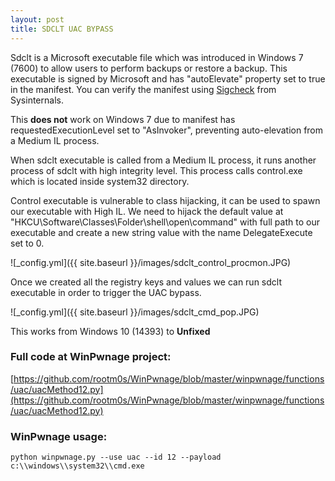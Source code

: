 ```yaml
---
layout: post
title: SDCLT UAC BYPASS
---
```


Sdclt is a Microsoft executable file which was introduced in Windows 7 (7600) to allow users to perform backups or restore a backup. This executable is signed by Microsoft and has "autoElevate" property set to true in the manifest. You can verify the manifest using [Sigcheck](https://docs.microsoft.com/en-us/sysinternals/downloads/sigcheck) from Sysinternals.

This **does not** work on Windows 7 due to manifest has requestedExecutionLevel set to "AsInvoker", preventing auto-elevation from a Medium IL process. 

When sdclt executable is called from a Medium IL process, it runs another process of sdclt with high integrity level. This process calls control.exe which is located inside system32 directory.

Control executable is vulnerable to class hijacking, it can be used to spawn our executable with High IL. We need to hijack the default value at "HKCU\Software\Classes\Folder\shell\open\command" with full path to our executable and create a new string value with the name DelegateExecute set to 0.

![_config.yml]({{ site.baseurl }}/images/sdclt_control_procmon.JPG)

Once we created all the registry keys and values we can run sdclt executable in order to trigger the UAC bypass.

![_config.yml]({{ site.baseurl }}/images/sdclt_cmd_pop.JPG)

This works from Windows 10 (14393) to **Unfixed**

### Full code at WinPwnage project:
[https://github.com/rootm0s/WinPwnage/blob/master/winpwnage/functions/uac/uacMethod12.py](https://github.com/rootm0s/WinPwnage/blob/master/winpwnage/functions/uac/uacMethod12.py)

### WinPwnage usage:
`python winpwnage.py --use uac --id 12 --payload c:\\windows\\system32\\cmd.exe`
